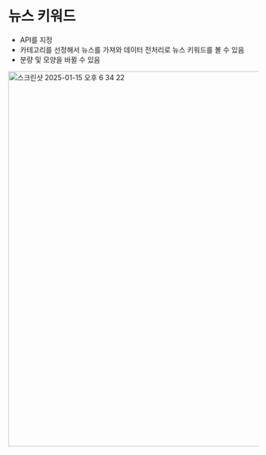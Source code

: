 # 뉴스 키워드 
- API를 지정
- 카테고리를 선정해서 뉴스를 가져와 데이터 전처리로 뉴스 키워드를 볼 수 있음
- 분량 및 모양을 바뀔 수 있음
<img width="756" alt="스크린샷 2025-01-15 오후 6 34 22" src="https://github.com/user-attachments/assets/171860eb-cba9-46a3-a9db-73e04c724ddf" />

